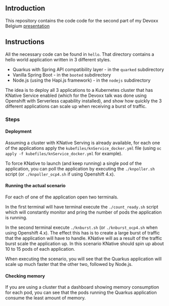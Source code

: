 ## Introduction

This repository contains the code code for the second part of my Devoxx Belgium [presentation](https://www.youtube.com/watch?v=9wJm8g83vqA&t=2678s) 

## Instructions

All the necessary code can be found in `hello`. That directory contains a hello world application written in 3 different styles.
* Quarkus with Spring API compatibility layer - in the `quarked` subdirectory
* Vanilla Spring Boot  - in the `booted` subdirectory
* Node.js (using the Hapi.js framework) - in the `nodejs` subdirectory  

The idea is to deploy all 3 applications to a Kubernetes cluster that has KNative Service enabled (which for the Devoxx talk was done using Openshift with Serverless capability installed),
and show how quickly the 3 different applications can scale up when receiving a burst of traffic.

### Steps

#### Deployment

Assuming a cluster with KNative Serving is already available, for each one of the applications apply the `kubefiles/knService_docker.yml` file (using `oc apply -f kubefiles/knService_docker.yml` for example).

To force KNative to launch (and keep running) a single pod of the application, you can poll the application by executing the `./knpoller.sh` script (or `./knpoller_ocp4.sh` if using Openshift 4.x).

#### Running the actual scenario

For each of one of the application open two terminals.

In the first terminal will have terminal execute the `./count_ready.sh` script which will constantly monitor and pring the number of pods the application is running.

In the second terminal execute `./knburst.sh` (or `./knburst_ocp4.sh` when using Openshift 4.x). The effect this has is to create a large burst of traffic that the application will have to handle.
KNative will as a result of the traffic burst scale the application up. In this scenario KNative should spin up about 10 to 15 pods of each application.

When executing the scenario, you will see that the Quarkus application will scale up much faster that the other two, followed by Node.js.


#### Checking memory

If you are using a cluster that a dashboard showing memory consumption for each pod, you can see that the pods running the Quarkus application consume the least amount of memory.


  